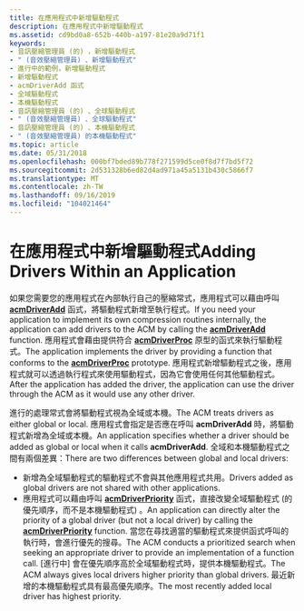 ```yaml
---
title: 在應用程式中新增驅動程式
description: 在應用程式中新增驅動程式
ms.assetid: cd9bd0a8-652b-440b-a197-81e20a9d71f1
keywords:
- 音訊壓縮管理員 (的) ，新增驅動程式
- " (音效壓縮管理員) 、新增驅動程式"
- 進行中的範例，新增驅動程式
- 新增驅動程式
- acmDriverAdd 函式
- 全域驅動程式
- 本機驅動程式
- 音訊壓縮管理員 (的) 、全球驅動程式
- " (音效壓縮管理員) 、全球驅動程式"
- 音訊壓縮管理員 (的) 、本機驅動程式
- " (音效壓縮管理員) 的本機驅動程式"
ms.topic: article
ms.date: 05/31/2018
ms.openlocfilehash: 000bf7bded89b778f271599d5ce0f8d7f7bd5f72
ms.sourcegitcommit: 2d531328b6ed82d4ad971a45a5131b430c5866f7
ms.translationtype: MT
ms.contentlocale: zh-TW
ms.lasthandoff: 09/16/2019
ms.locfileid: "104021464"
---
```

# <a name="adding-drivers-within-an-application"></a><span data-ttu-id="0a917-114">在應用程式中新增驅動程式</span><span class="sxs-lookup"><span data-stu-id="0a917-114">Adding Drivers Within an Application</span></span>

<span data-ttu-id="0a917-115">如果您需要您的應用程式在內部執行自己的壓縮常式，應用程式可以藉由呼叫 [**acmDriverAdd**](/windows/desktop/api/Msacm/nf-msacm-acmdriveradd) 函式，將驅動程式新增至執行程式。</span><span class="sxs-lookup"><span data-stu-id="0a917-115">If you need your application to implement its own compression routines internally, the application can add drivers to the ACM by calling the [**acmDriverAdd**](/windows/desktop/api/Msacm/nf-msacm-acmdriveradd) function.</span></span> <span data-ttu-id="0a917-116">應用程式會藉由提供符合 [**acmDriverProc**](/windows/desktop/api/Msacm/nc-msacm-acmdriverproc) 原型的函式來執行驅動程式。</span><span class="sxs-lookup"><span data-stu-id="0a917-116">The application implements the driver by providing a function that conforms to the [**acmDriverProc**](/windows/desktop/api/Msacm/nc-msacm-acmdriverproc) prototype.</span></span> <span data-ttu-id="0a917-117">應用程式新增驅動程式之後，應用程式就可以透過執行程式來使用驅動程式，因為它會使用任何其他驅動程式。</span><span class="sxs-lookup"><span data-stu-id="0a917-117">After the application has added the driver, the application can use the driver through the ACM as it would use any other driver.</span></span>

<span data-ttu-id="0a917-118">進行的處理常式會將驅動程式視為全域或本機。</span><span class="sxs-lookup"><span data-stu-id="0a917-118">The ACM treats drivers as either global or local.</span></span> <span data-ttu-id="0a917-119">應用程式會指定是否應在呼叫 **acmDriverAdd** 時，將驅動程式新增為全域或本機。</span><span class="sxs-lookup"><span data-stu-id="0a917-119">An application specifies whether a driver should be added as global or local when it calls **acmDriverAdd**.</span></span> <span data-ttu-id="0a917-120">全域和本機驅動程式之間有兩個差異：</span><span class="sxs-lookup"><span data-stu-id="0a917-120">There are two differences between global and local drivers:</span></span>

-   <span data-ttu-id="0a917-121">新增為全域驅動程式的驅動程式不會與其他應用程式共用。</span><span class="sxs-lookup"><span data-stu-id="0a917-121">Drivers added as global drivers are not shared with other applications.</span></span>
-   <span data-ttu-id="0a917-122">應用程式可以藉由呼叫 [**acmDriverPriority**](/windows/desktop/api/Msacm/nf-msacm-acmdriverpriority) 函式，直接改變全域驅動程式 (的優先順序，而不是本機驅動程式) 。</span><span class="sxs-lookup"><span data-stu-id="0a917-122">An application can directly alter the priority of a global driver (but not a local driver) by calling the [**acmDriverPriority**](/windows/desktop/api/Msacm/nf-msacm-acmdriverpriority) function.</span></span> <span data-ttu-id="0a917-123">當您在尋找適當的驅動程式來提供函式呼叫的執行時，會進行優先的搜尋。</span><span class="sxs-lookup"><span data-stu-id="0a917-123">The ACM conducts a prioritized search when seeking an appropriate driver to provide an implementation of a function call.</span></span> <span data-ttu-id="0a917-124">[進行中] 會在優先順序高於全域驅動程式時，提供本機驅動程式。</span><span class="sxs-lookup"><span data-stu-id="0a917-124">The ACM always gives local drivers higher priority than global drivers.</span></span> <span data-ttu-id="0a917-125">最近新增的本機驅動程式具有最高優先順序。</span><span class="sxs-lookup"><span data-stu-id="0a917-125">The most recently added local driver has highest priority.</span></span>

 

 




